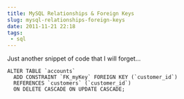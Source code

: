 ```yaml
---
title: MySQL Relationships & Foreign Keys
slug: mysql-relationships-foreign-keys
date: 2011-11-21 22:18
tags: 
 - sql
---
```

Just another snippet of code that I will forget...

    ALTER TABLE `accounts`
      ADD CONSTRAINT `FK_myKey` FOREIGN KEY (`customer_id`) 
      REFERENCES `customers` (`customer_id`) 
      ON DELETE CASCADE ON UPDATE CASCADE;